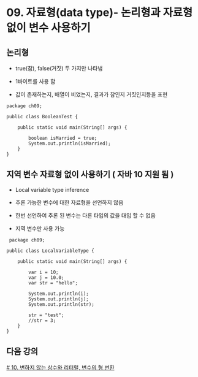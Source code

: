 # 09. 자료형(data type)- 논리형과 자료형 없이 변수 사용하기

##  논리형
 - true(참), false(거짓) 두 가지만 나타냄

 - 1바이트를 사용 함

 - 값이 존재하는지, 배열이 비었는지, 결과가 참인지 거짓인지등을 표현


```
package ch09;

public class BooleanTest {

	public static void main(String[] args) {
		
		boolean isMarried = true;
		System.out.println(isMarried);
	}
}
```

## 지역 변수 자료형 없이 사용하기 (  자바 10 지원 됨 ) 

 - Local variable type inference

 - 추론 가능한 변수에 대한 자료형을 선언하지 않음
 
 - 한번 선언하여 추론 된 변수는 다른 타입의 값을 대입 할 수 없음

 - 지역 변수만 사용 가능

```
 package ch09;

public class LocalVariableType {

	public static void main(String[] args) {

		var i = 10;
		var j = 10.0;
		var str = "hello";
		
		System.out.println(i);
		System.out.println(j);
		System.out.println(str);
		
		str = "test";
		//str = 3; 
	}
}
```

## 다음 강의 
[# 10. 변하지 않는 상수와 리터럴, 변수의 형 변환](https://gitlab.com/easyspubjava/javacoursework/-/blob/master/Chapter1/01-10/README.md)

